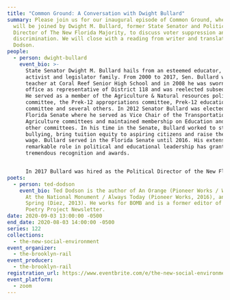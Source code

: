 ```yaml
---
title: "Common Ground: A Conversation with Dwight Bullard"
summary: Please join us for our inaugural episode of Common Ground, where we
  will be joined by Dwight M. Bullard, former State Senator and Political
  Director of The New Florida Majority, to discuss voter suppression and
  discrimination. We will close with a reading from writer and translator Ted
  Dodson.
people:
  - person: dwight-bullard
    event_bio: >-
      State Senator Dwight M. Bullard hails from an esteemed educator, community
      activist and legislator family. From 2000 to 2017, Sen. Bullard was a
      teacher at Coral Reef Senior High School and in 2008 he was sworn into
      office as representative of District 118 and was reelected subsequently.
      He served as a member of the Agriculture & Natural resources policy
      committee, the Prek-12 appropriations committee, Prek-12 education policy
      committee and several others. In 2012 Senator Bullard was elected to the
      Florida Senate where he served as Vice Chair of the Transportation and
      Agriculture committees and maintained membership on Education and several
      other committees. In his time in the Senate, Bullard worked to stop online
      bullying, bring tuition equity to aspiring citizens and raise the minimum
      wage. Bullard served in the Florida Senate until 2016. His extensive and
      remarkable role in political and educational leadership has granted him
      tremendous recognition and awards.


      In 2017 Bullard was hired as the Political Director of the New Florida Majority. In this capacity he works to bring political education and awareness to underserved and often marginalized communities. He also works to push policy to positively impact those same communities. His work now much like his previous roles looks to uplift people in a way that makes them the masters of their own destiny. He continues to simply amplify the voice of those often unheard. 
poets:
  - person: ted-dodson
    event_bio: Ted Dodson is the author of An Orange (Pioneer Works / Wonder, 2021),
      At the National Monument / Always Today (Pioneer Works, 2016), and Pop! in
      Spring (Diez, 2013). He works for BOMB and is a former editor of The
      Poetry Project Newsletter.
date: 2020-09-03 13:00:00 -0500
end_date: 2020-08-03 14:00:00 -0500
series: 122
collections:
  - the-new-social-environment
event_organizer:
  - the-brooklyn-rail
event_producer:
  - the-brooklyn-rail
registration_url: https://www.eventbrite.com/e/the-new-social-environment-122-common-ground-with-dwight-bullard-tickets-118514099863
event_platform:
  - zoom
---
```

